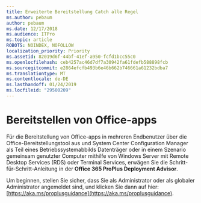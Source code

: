 ```yaml
---
title: Erweiterte Bereitstellung Catch alle Regel
ms.author: pebaum
author: pebaum
ms.date: 12/17/2018
ms.audience: ITPro
ms.topic: article
ROBOTS: NOINDEX, NOFOLLOW
localization_priority: Priority
ms.assetid: 82019d6f-44bf-41ef-a950-fcfd1bcc55c0
ms.openlocfilehash: ceb4257ac46d7df7a30942fa61fdefb588898fcb
ms.sourcegitcommit: e2864efcfb493b6e46b662b746661a61232bdba7
ms.translationtype: MT
ms.contentlocale: de-DE
ms.lasthandoff: 01/24/2019
ms.locfileid: "29500209"
---
```

# <a name="deploy-office-apps"></a>Bereitstellen von Office-apps

Für die Bereitstellung von Office-apps in mehreren Endbenutzer über die Office-Bereitstellungstool aus und System Center Configuration Manager als Teil eines Betriebssystemabbilds Datenträger oder in einem Szenario gemeinsam genutzter Computer mithilfe von Windows Server mit Remote Desktop Services (RDS) oder Terminal Services, erwägen Sie die Schritt-für-Schritt-Anleitung in der **Office 365 ProPlus Deployment Advisor**.
  
Um beginnen, stellen Sie sicher, dass Sie als Administrator oder als globaler Administrator angemeldet sind, und klicken Sie dann auf hier: [https://aka.ms/proplusguidance](https://aka.ms/proplusguidance).
  

